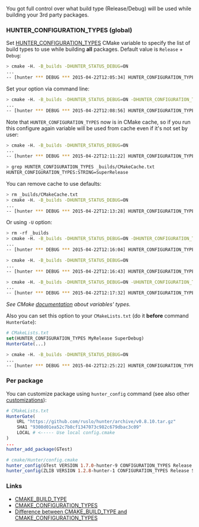 You got full control over what build type (Release/Debug) will be used while building your 3rd party packages.

### HUNTER_CONFIGURATION_TYPES (global)

Set [HUNTER_CONFIGURATION_TYPES][hunter-configuration-types] CMake variable to specify the list of build types to use while building **all** packages. Default value is `Release` + `Debug`:
```bash
> cmake -H. -B_builds -DHUNTER_STATUS_DEBUG=ON
...
-- [hunter *** DEBUG *** 2015-04-22T12:05:34] HUNTER_CONFIGURATION_TYPES: Release;Debug
```

Set your option via command line:
```bash
> cmake -H. -B_builds -DHUNTER_STATUS_DEBUG=ON -DHUNTER_CONFIGURATION_TYPES=SuperRelease
...
-- [hunter *** DEBUG *** 2015-04-22T12:08:56] HUNTER_CONFIGURATION_TYPES: SuperRelease
```

Note that `HUNTER_CONFIGURATION_TYPES` now is in CMake cache, so if you run this configure again variable will be used from cache even if it's not set by user:
```bash
> cmake -H. -B_builds -DHUNTER_STATUS_DEBUG=ON
...
-- [hunter *** DEBUG *** 2015-04-22T12:11:22] HUNTER_CONFIGURATION_TYPES: SuperRelease
```
```bash
> grep HUNTER_CONFIGURATION_TYPES _builds/CMakeCache.txt
HUNTER_CONFIGURATION_TYPES:STRING=SuperRelease
```

You can remove cache to use defaults:
```bash
> rm _builds/CMakeCache.txt
> cmake -H. -B_builds -DHUNTER_STATUS_DEBUG=ON
...
-- [hunter *** DEBUG *** 2015-04-22T12:13:28] HUNTER_CONFIGURATION_TYPES: Release;Debug
```

Or using `-U` option:
```bash
> rm -rf _builds
> cmake -H. -B_builds -DHUNTER_STATUS_DEBUG=ON -DHUNTER_CONFIGURATION_TYPES=SuperRelease
...
-- [hunter *** DEBUG *** 2015-04-22T12:16:04] HUNTER_CONFIGURATION_TYPES: SuperRelease
```
```bash
> cmake -H. -B_builds -DHUNTER_STATUS_DEBUG=ON
...
-- [hunter *** DEBUG *** 2015-04-22T12:16:43] HUNTER_CONFIGURATION_TYPES: SuperRelease
```
```bash
> cmake -H. -B_builds -DHUNTER_STATUS_DEBUG=ON -UHUNTER_CONFIGURATION_TYPES
...
-- [hunter *** DEBUG *** 2015-04-22T12:17:32] HUNTER_CONFIGURATION_TYPES: Release;Debug
```

*See CMake [documentation](http://www.cmake.org/cmake/help/v3.2/command/set.html) about variables' types.*

Also you can set this option to your `CMakeLists.txt` (do it **before** command `HunterGate`):
```cmake
# CMakeLists.txt
set(HUNTER_CONFIGURATION_TYPES MyRelease SuperDebug)
HunterGate(...)
```

```bash
> cmake -H. -B_builds -DHUNTER_STATUS_DEBUG=ON
...
-- [hunter *** DEBUG *** 2015-04-22T12:25:22] HUNTER_CONFIGURATION_TYPES: MyRelease;SuperDebug
```

### Per package

You can customize package using `hunter_config` command (see also other [customizations](https://github.com/ruslo/hunter/wiki/example.custom.config.id)):

```cmake
# CMakeLists.txt
HunterGate(
    URL "https://github.com/ruslo/hunter/archive/v0.8.10.tar.gz"
    SHA1 "9308d01ea52c7b8cf1347073c982c679dbac3c09"
    LOCAL # <----- Use local config.cmake
)
...
hunter_add_package(GTest)
```

```cmake
# cmake/Hunter/config.cmake
hunter_config(GTest VERSION 1.7.0-hunter-9 CONFIGURATION_TYPES Release Debug)
hunter_config(ZLIB VERSION 1.2.8-hunter-1 CONFIGURATION_TYPES Release SuperRelease)
```

### Links

* [CMAKE_BUILD_TYPE](http://www.cmake.org/cmake/help/v3.2/variable/CMAKE_BUILD_TYPE.html)
* [CMAKE_CONFIGURATION_TYPES](http://www.cmake.org/cmake/help/v3.2/variable/CMAKE_CONFIGURATION_TYPES.html)
* [Difference between CMAKE_BUILD_TYPE and CMAKE_CONFIGURATION_TYPES](http://stackoverflow.com/a/24470998/2288008)

[hunter-configuration-types]: https://github.com/ruslo/hunter/wiki/usr.variables#hunter_configuration_types